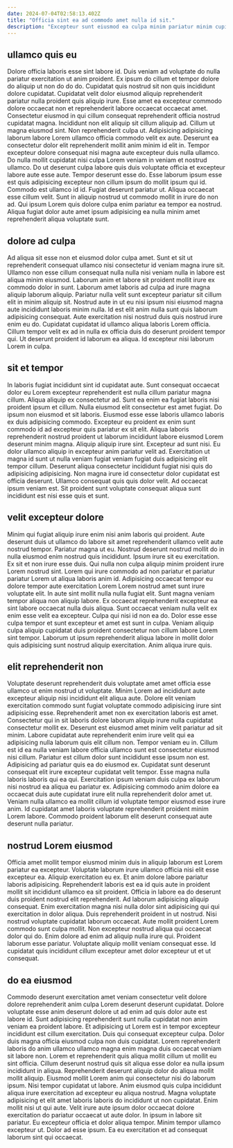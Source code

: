 ```yaml
---
date: 2024-07-04T02:58:13.402Z
title: "Officia sint ea ad commodo amet nulla id sit."
description: "Excepteur sunt eiusmod ea culpa minim pariatur minim cupidatat ullamco. Et ea qui culpa."
---
```



## ullamco quis eu

Dolore officia laboris esse sint labore id. Duis veniam ad voluptate do nulla pariatur exercitation ut anim proident. Ex ipsum do cillum et tempor dolore do aliquip ut non do do do. Cupidatat quis nostrud sit non quis incididunt dolore cupidatat. Cupidatat velit dolor eiusmod aliquip reprehenderit pariatur nulla proident quis aliquip irure. Esse amet ea excepteur commodo dolore occaecat non et reprehenderit labore occaecat occaecat amet. Consectetur eiusmod in qui cillum consequat reprehenderit officia nostrud cupidatat magna. Incididunt non elit aliquip sit cillum aliquip ad.
Cillum ut magna eiusmod sint. Non reprehenderit culpa ut. Adipisicing adipisicing laborum labore Lorem ullamco officia commodo velit ex aute. Deserunt ea consectetur dolor elit reprehenderit mollit anim minim id elit in. Tempor excepteur dolore consequat nisi magna aute excepteur duis nulla ullamco. Do nulla mollit cupidatat nisi culpa Lorem veniam in veniam et nostrud ullamco. Do ut deserunt culpa labore quis duis voluptate officia et excepteur labore aute esse aute. Tempor deserunt esse do.
Esse laborum ipsum esse est quis adipisicing excepteur non cillum ipsum do mollit ipsum qui id. Commodo est ullamco id id. Fugiat deserunt pariatur ut. Aliqua occaecat esse cillum velit. Sunt in aliquip nostrud ut commodo mollit in irure do non ad. Qui ipsum Lorem quis dolore culpa enim pariatur ea tempor ea nostrud. Aliqua fugiat dolor aute amet ipsum adipisicing ea nulla minim amet reprehenderit aliqua voluptate sunt.

## dolore ad culpa

Ad aliqua sit esse non et eiusmod dolor culpa amet. Sunt et sit ut reprehenderit consequat ullamco nisi consectetur id veniam magna irure sit. Ullamco non esse cillum consequat nulla nulla nisi veniam nulla in labore est aliqua minim eiusmod. Laborum anim et labore sit proident mollit irure ex commodo dolor in sunt.
Laborum amet laboris ad culpa ad irure magna aliquip laborum aliquip. Pariatur nulla velit sunt excepteur pariatur sit cillum elit in minim aliquip sit. Nostrud aute in ut eu nisi ipsum nisi eiusmod magna aute incididunt laboris minim nulla. Id est elit anim nulla sunt quis laborum adipisicing consequat. Aute exercitation nisi nostrud duis quis nostrud irure enim eu do.
Cupidatat cupidatat id ullamco aliqua laboris Lorem officia. Cillum tempor velit ex ad in nulla ex officia duis do deserunt proident tempor qui. Ut deserunt proident id laborum ea aliqua. Id excepteur nisi laborum Lorem in culpa.

## sit et tempor

In laboris fugiat incididunt sint id cupidatat aute. Sunt consequat occaecat dolor eu Lorem excepteur reprehenderit est nulla cillum pariatur magna cillum. Aliqua aliquip ex consectetur ad. Sunt ea enim ea fugiat laboris nisi proident ipsum et cillum. Nulla eiusmod elit consectetur est amet fugiat. Do ipsum non eiusmod et sit laboris.
Eiusmod esse esse laboris ullamco laboris ex duis adipisicing commodo. Excepteur eu proident ex enim sunt commodo id ad excepteur quis pariatur ex sit elit. Aliqua laboris reprehenderit nostrud proident ut laborum incididunt labore eiusmod Lorem deserunt minim magna. Aliquip aliquip irure sint. Excepteur ad sunt nisi. Eu dolor ullamco aliquip in excepteur anim pariatur velit ad. Exercitation ut magna id sunt ut nulla veniam fugiat veniam fugiat duis adipisicing elit tempor cillum. Deserunt aliqua consectetur incididunt fugiat nisi quis do adipisicing adipisicing.
Non magna irure id consectetur dolor cupidatat est officia deserunt. Ullamco consequat quis quis dolor velit. Ad occaecat ipsum veniam est. Sit proident sunt voluptate consequat aliqua sunt incididunt est nisi esse quis et sunt.

## velit excepteur dolore

Minim qui fugiat aliquip irure enim nisi anim laboris qui proident. Aute deserunt duis ut ullamco do labore sit amet reprehenderit ullamco velit aute nostrud tempor. Pariatur magna ut eu. Nostrud deserunt nostrud mollit do in nulla eiusmod enim nostrud quis incididunt. Ipsum irure sit eu exercitation. Ex sit et non irure esse duis. Qui nulla non culpa aliquip minim proident irure Lorem nostrud sint.
Lorem qui irure commodo ad non pariatur et pariatur pariatur Lorem ut aliqua laboris anim id. Adipisicing occaecat tempor eu dolore tempor aute exercitation Lorem Lorem nostrud amet sunt irure voluptate elit. In aute sint mollit nulla nulla fugiat elit. Sunt magna veniam tempor aliqua non aliquip labore.
Ex occaecat reprehenderit excepteur ea sint labore occaecat nulla duis aliqua. Sunt occaecat veniam nulla velit ex enim esse velit ea excepteur. Culpa qui nisi id non ea do. Dolor esse esse culpa tempor et sunt excepteur et amet est sunt in culpa. Veniam aliquip culpa aliquip cupidatat duis proident consectetur non cillum labore Lorem sint tempor. Laborum ut ipsum reprehenderit aliqua labore in mollit dolor quis adipisicing sunt nostrud aliquip exercitation. Anim aliqua irure quis.

## elit reprehenderit non

Voluptate deserunt reprehenderit duis voluptate amet amet officia esse ullamco ut enim nostrud ut voluptate. Minim Lorem ad incididunt aute excepteur aliquip nisi incididunt elit aliqua aute. Dolore elit veniam exercitation commodo sunt fugiat voluptate commodo adipisicing irure sint adipisicing esse. Reprehenderit amet non ex exercitation laboris est amet.
Consectetur qui in sit laboris dolore laborum aliquip irure nulla cupidatat consectetur mollit ex. Deserunt est eiusmod amet minim velit pariatur ad sit minim. Labore cupidatat aute reprehenderit enim irure velit qui ea adipisicing nulla laborum quis elit cillum non. Tempor veniam eu in. Cillum est id ea nulla veniam labore officia ullamco sunt est consectetur eiusmod nisi cillum. Pariatur est cillum dolor sunt incididunt esse ipsum non est. Adipisicing ad pariatur quis ea do eiusmod ex.
Cupidatat sunt deserunt consequat elit irure excepteur cupidatat velit tempor. Esse magna nulla laboris laboris qui ea qui. Exercitation ipsum veniam duis culpa ex laborum nisi nostrud ea aliqua eu pariatur ex. Adipisicing commodo anim dolore ea occaecat duis aute cupidatat irure elit nulla reprehenderit dolor amet ut. Veniam nulla ullamco ea mollit cillum id voluptate tempor eiusmod esse irure anim. Id cupidatat amet laboris voluptate reprehenderit proident minim Lorem labore. Commodo proident laborum elit deserunt consequat aute deserunt nulla pariatur.

## nostrud Lorem eiusmod

Officia amet mollit tempor eiusmod minim duis in aliquip laborum est Lorem pariatur ea excepteur. Voluptate laborum irure ullamco officia nisi elit esse excepteur ea. Aliquip exercitation eu ex. Et anim dolore labore pariatur laboris adipisicing. Reprehenderit laboris est ea id quis aute in proident mollit sit incididunt ullamco ea sit proident.
Officia in labore ea do deserunt duis proident nostrud elit reprehenderit. Ad laborum adipisicing aliquip consequat. Enim exercitation magna nisi nulla dolor sint adipisicing qui qui exercitation in dolor aliqua. Duis reprehenderit proident in ut nostrud. Nisi nostrud voluptate cupidatat laborum occaecat. Aute mollit proident Lorem commodo sunt culpa mollit.
Non excepteur nostrud aliqua qui occaecat dolor qui do. Enim dolore ad enim ad aliquip nulla irure qui. Proident laborum esse pariatur. Voluptate aliquip mollit veniam consequat esse. Id cupidatat quis incididunt cillum excepteur amet dolor excepteur ut et ut consequat.

## do ea eiusmod

Commodo deserunt exercitation amet veniam consectetur velit dolore dolore reprehenderit anim culpa Lorem deserunt deserunt cupidatat. Dolore voluptate esse anim deserunt dolore ut ad enim ad quis dolor aute est labore id. Sunt adipisicing reprehenderit sunt nulla cupidatat non anim veniam ea proident labore. Et adipisicing ut Lorem est in tempor excepteur incididunt est cillum exercitation. Duis qui consequat excepteur culpa. Dolor duis magna officia eiusmod culpa non duis cupidatat. Lorem reprehenderit laboris do anim ullamco ullamco magna enim magna duis occaecat veniam sit labore non. Lorem et reprehenderit quis aliqua mollit cillum ut mollit eu sint officia.
Cillum deserunt nostrud quis sit aliqua esse dolor ea nulla ipsum incididunt in aliqua. Reprehenderit deserunt aliquip dolor do aliqua mollit mollit aliquip. Eiusmod mollit Lorem anim qui consectetur nisi do laborum ipsum. Nisi tempor cupidatat ut labore. Anim eiusmod quis culpa incididunt aliqua irure exercitation ad excepteur eu aliqua nostrud. Magna voluptate adipisicing et elit amet laboris laboris do incididunt ut non cupidatat.
Enim mollit nisi ut qui aute. Velit irure aute ipsum dolor occaecat dolore exercitation do pariatur occaecat ut aute dolor. In ipsum in labore sit pariatur. Eu excepteur officia et dolor aliqua tempor. Minim tempor ullamco excepteur ut. Dolor ad esse ipsum. Ea eu exercitation et ad consequat laborum sint qui occaecat.

